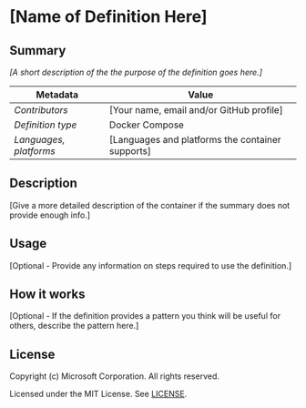 # [Name of Definition Here]

## Summary

*[A short description of the the purpose of the definition goes here.]*

| Metadata | Value |  
|----------|-------|
| *Contributors* | [Your name, email and/or GitHub profile] |
| *Definition type* | Docker Compose |
| *Languages, platforms* | [Languages and platforms the container supports] |

## Description

[Give a more detailed description of the container if the summary does not provide enough info.]

## Usage

[Optional - Provide any information on steps required to use the definition.]

## How it works

[Optional - If the definition provides a pattern you think will be useful for others, describe the pattern here.]

## License

Copyright (c) Microsoft Corporation. All rights reserved.

Licensed under the MIT License. See [LICENSE](../../LICENSE). 

